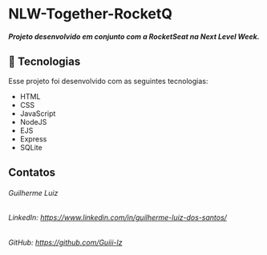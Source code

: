 # NLW-Together-RocketQ

##### Projeto desenvolvido em conjunto com a RocketSeat na Next Level Week.

## 🚀 Tecnologias

Esse projeto foi desenvolvido com as seguintes tecnologias:

- HTML
- CSS
- JavaScript
- NodeJS
- EJS
- Express
- SQLite

## Contatos

###### Guilherme Luiz

###### LinkedIn: https://www.linkedin.com/in/guilherme-luiz-dos-santos/

###### GitHub: https://github.com/Guiii-lz
